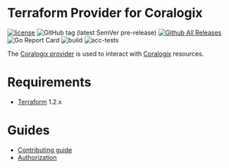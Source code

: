 Terraform Provider for Coralogix
==================

[![license](https://img.shields.io/github/license/coralogix/terraform-provider-coralogix.svg)](https://raw.githubusercontent.com/coralogix/terraform-provider-coralogix/master/LICENSE)
![GitHub tag (latest SemVer pre-release)](https://img.shields.io/github/v/tag/coralogix/terraform-provider-coralogix?include_prereleases&style=plastic)
[![Github All Releases](https://img.shields.io/github/downloads/coralogix/terraform-provider-coralogix/total.svg?style=plastic)]()
![Go Report Card](https://goreportcard.com/badge/github.com/coralogix/terraform-provider-coralogix)
![build](https://github.com/coralogix/terraform-provider-coralogix/actions/workflows/build.yml/badge.svg?style=plastic)
![acc-tests](https://github.com/coralogix/terraform-provider-coralogix/actions/workflows/acc-test.yml/badge.svg?style=plastic)


The [Coralogix provider](https://registry.terraform.io/providers/coralogix/coralogix/latest/docs) is used to interact
with [Coralogix](https://coralogix.com/) resources.

# Requirements

- [Terraform](https://www.terraform.io/downloads.html) 1.2.x

# Guides

- [Contributing guide](CONTRIBUTING.md)
- [Authorization](docs/guides/authorization.md)